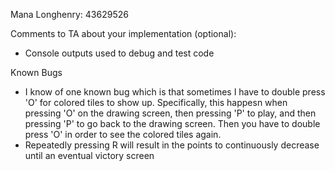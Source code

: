 Mana Longhenry: 43629526

Comments to TA about your implementation (optional):
- Console outputs used to debug and test code


Known Bugs
- I know of one known bug which is that sometimes I have to double press 'O' for colored tiles to show up. Specifically, this happesn when pressing 'O' on the drawing screen, then pressing 'P' to play, and then pressing 'P' to go back to the drawing screen. Then you have to double press 'O' in order to see the colored tiles again.
- Repeatedly pressing R will result in the points to continuously decrease until an eventual victory screen
